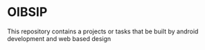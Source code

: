 # OIBSIP
This repository contains a projects or tasks that be built by android development and web based design
